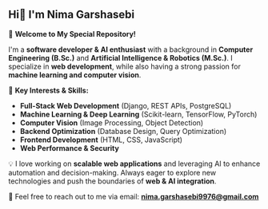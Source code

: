 ## Hi👋 I'm Nima Garshasebi
🚀 **Welcome to My Special Repository!**  

I'm a **software developer & AI enthusiast** with a background in **Computer Engineering (B.Sc.)** and **Artificial Intelligence & Robotics (M.Sc.)**. I specialize in **web development**, while also having a strong passion for **machine learning and computer vision**.  

📌 **Key Interests & Skills:**  
- **Full-Stack Web Development** (Django, REST APIs, PostgreSQL)  
- **Machine Learning & Deep Learning** (Scikit-learn, TensorFlow, PyTorch)  
- **Computer Vision** (Image Processing, Object Detection)  
- **Backend Optimization** (Database Design, Query Optimization)  
- **Frontend Development** (HTML, CSS, JavaScript)  
- **Web Performance & Security**  

💡 I love working on **scalable web applications** and leveraging AI to enhance automation and decision-making. Always eager to explore new technologies and push the boundaries of **web & AI integration**.  

📩 Feel free to reach out to me via email: **nima.garshasebi9976@gmail.com**

